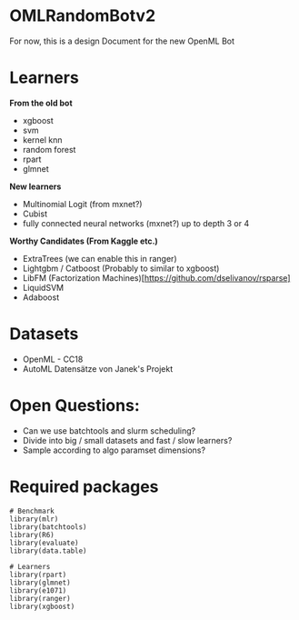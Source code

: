 # OMLRandomBotv2
For now, this is a design Document for the new OpenML Bot

# Learners

**From the old bot**
- xgboost
- svm
- kernel knn
- random forest
- rpart
- glmnet

**New learners**
- Multinomial Logit (from mxnet?)
- Cubist
- fully connected neural networks (mxnet?) up to depth 3 or 4

**Worthy Candidates (From Kaggle etc.)**
- ExtraTrees (we can enable this in ranger)
- Lightgbm / Catboost (Probably to similar to xgboost)
- LibFM (Factorization Machines)[https://github.com/dselivanov/rsparse]
- LiquidSVM
- Adaboost



# Datasets
- OpenML - CC18
- AutoML Datensätze von Janek's Projekt

# Open Questions:
- Can we use batchtools and slurm scheduling?
- Divide into big / small datasets and fast / slow learners?
- Sample according to algo paramset dimensions?



# Required packages
```
# Benchmark
library(mlr)
library(batchtools)
library(R6)
library(evaluate)
library(data.table)

# Learners
library(rpart)
library(glmnet)
library(e1071)
library(ranger)
library(xgboost)
```

